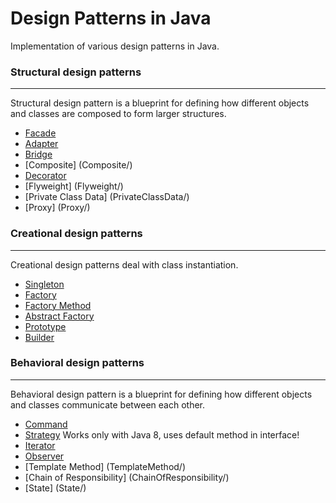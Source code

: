 # Design Patterns in Java
Implementation of various design patterns in Java.
### Structural design patterns
---
Structural design pattern is a blueprint for defining how different objects and classes are composed to form larger structures.
* [Facade](Facade/)
* [Adapter](Adapter/)
* [Bridge](Bridge/)
* [Composite] (Composite/) 
* [Decorator](Decorator/)
* [Flyweight] (Flyweight/)
* [Private Class Data] (PrivateClassData/)
* [Proxy] (Proxy/)

### Creational design patterns
---
Creational design patterns deal with class instantiation.
* [Singleton](Singleton/)
* [Factory](Factory/)
* [Factory Method](FactoryMethod/)
* [Abstract Factory](AbstractFactory/)
* [Prototype](Prototype/)
* [Builder](Builder/)

### Behavioral design patterns
----
Behavioral design pattern is a blueprint for defining how different objects and classes communicate between each other.
* [Command](Command/)
* [Strategy](Strategy/)  Works only with Java 8, uses default method in interface!
* [Iterator](Iterator/)
* [Observer](Observer/)
* [Template Method] (TemplateMethod/)
* [Chain of Responsibility] (ChainOfResponsibility/)
* [State] (State/)
